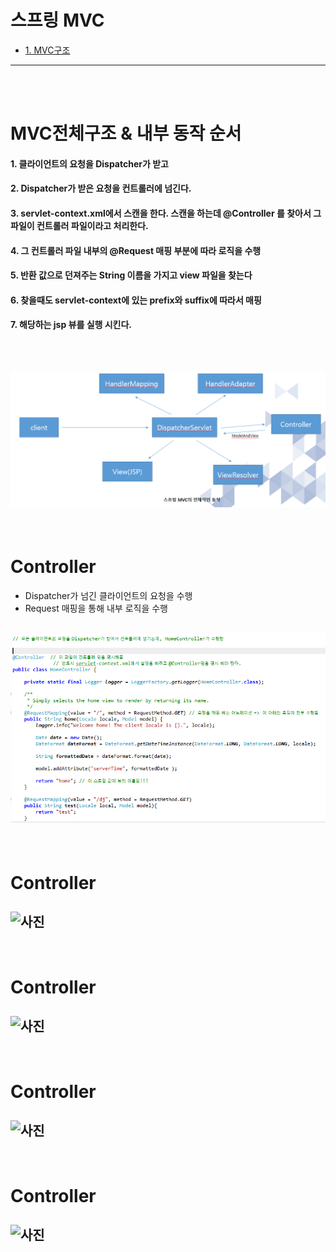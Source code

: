 # 스프링 MVC

* [1. MVC구조](#MVC구조)

<hr/>

<br/>
<br/>

# MVC전체구조 & 내부 동작 순서
#### 1. 클라이언트의 요청을 Dispatcher가 받고
#### 2. Dispatcher가 받은 요청을 컨트롤러에 넘긴다.
#### 3. servlet-context.xml에서 스캔을 한다. 스캔을 하는데 @Controller 를 찾아서 그 파일이 컨트롤러 파일이라고 처리한다.
#### 4. 그 컨트롤러 파일 내부의 @Request 매핑 부분에 따라 로직을 수행
#### 5. 반환 값으로 던져주는 String 이름을 가지고 view 파일을 찾는다
#### 6. 찾을때도 servlet-context에 있는 prefix와 suffix에 따라서 매핑
#### 7. 해당하는 jsp 뷰를 실행 시킨다.
  
<br/>

## ![사진](https://github.com/leedongjoon121/SpringFramework_study/blob/lecture12/document_img/theory_MVC.PNG?raw=true)

<br/>

# Controller
- Dispatcher가 넘긴 클라이언트의 요청을 수행
- Request 매핑을 통해 내부 로직을 수행
## ![사진](https://github.com/leedongjoon121/SpringFramework_study/blob/lecture12/document_img/HomeController_java.PNG?raw=true)


<br/>

# Controller
## ![사진](?raw=true)


<br/>

# Controller
## ![사진](?raw=true)


<br/>

# Controller
## ![사진](?raw=true)


<br/>

# Controller
## ![사진](?raw=true)

